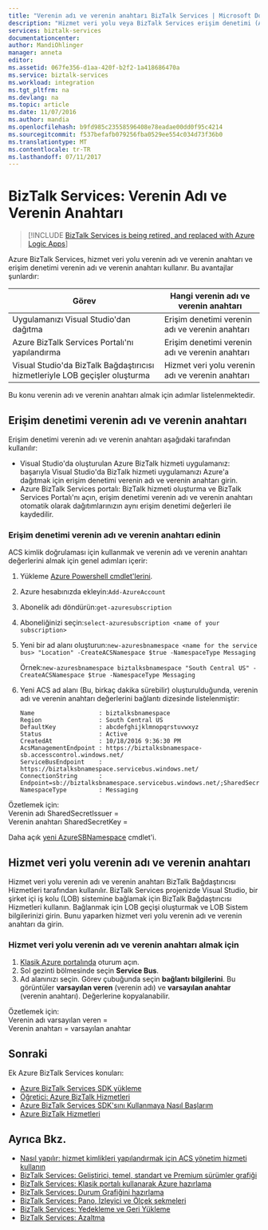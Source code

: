 ```yaml
---
title: "Verenin adı ve verenin anahtarı BizTalk Services | Microsoft Docs"
description: "Hizmet veri yolu veya BizTalk Services erişim denetimi (ACS) verenin adı ve verenin anahtarı almak öğrenin. MABS, WABS"
services: biztalk-services
documentationcenter: 
author: MandiOhlinger
manager: anneta
editor: 
ms.assetid: 067fe356-d1aa-420f-b2f2-1a418686470a
ms.service: biztalk-services
ms.workload: integration
ms.tgt_pltfrm: na
ms.devlang: na
ms.topic: article
ms.date: 11/07/2016
ms.author: mandia
ms.openlocfilehash: b9fd985c23558596408e78eadae00dd0f95c4214
ms.sourcegitcommit: f537befafb079256fba0529ee554c034d73f36b0
ms.translationtype: MT
ms.contentlocale: tr-TR
ms.lasthandoff: 07/11/2017
---
```

# <a name="biztalk-services-issuer-name-and-issuer-key"></a>BizTalk Services: Verenin Adı ve Verenin Anahtarı

> [!INCLUDE [BizTalk Services is being retired, and replaced with Azure Logic Apps](../../includes/biztalk-services-retirement.md)]

Azure BizTalk Services, hizmet veri yolu verenin adı ve verenin anahtarı ve erişim denetimi verenin adı ve verenin anahtarı kullanır. Bu avantajlar şunlardır:

| Görev | Hangi verenin adı ve verenin anahtarı |
| --- | --- |
| Uygulamanızı Visual Studio'dan dağıtma |Erişim denetimi verenin adı ve verenin anahtarı |
| Azure BizTalk Services Portalı'nı yapılandırma |Erişim denetimi verenin adı ve verenin anahtarı |
| Visual Studio'da BizTalk Bağdaştırıcısı hizmetleriyle LOB geçişler oluşturma |Hizmet veri yolu verenin adı ve verenin anahtarı |

Bu konu verenin adı ve verenin anahtarı almak için adımlar listelenmektedir. 

## <a name="access-control-issuer-name-and-issuer-key"></a>Erişim denetimi verenin adı ve verenin anahtarı
Erişim denetimi verenin adı ve verenin anahtarı aşağıdaki tarafından kullanılır:

* Visual Studio'da oluşturulan Azure BizTalk hizmeti uygulamanız: başarıyla Visual Studio'da BizTalk hizmeti uygulamanızı Azure'a dağıtmak için erişim denetimi verenin adı ve verenin anahtarı girin. 
* Azure BizTalk Services portalı: BizTalk hizmeti oluşturma ve BizTalk Services Portalı'nı açın, erişim denetimi verenin adı ve verenin anahtarı otomatik olarak dağıtımlarınızın aynı erişim denetimi değerleri ile kaydedilir.

### <a name="get-the-access-control-issuer-name-and-issuer-key"></a>Erişim denetimi verenin adı ve verenin anahtarı edinin

ACS kimlik doğrulaması için kullanmak ve verenin adı ve verenin anahtarı değerlerini almak için genel adımları içerir:

1. Yükleme [Azure Powershell cmdlet'lerini](https://azure.microsoft.com/documentation/articles/powershell-install-configure/).
2. Azure hesabınızda ekleyin:`Add-AzureAccount`
3. Abonelik adı döndürün:`get-azuresubscription`
4. Aboneliğinizi seçin:`select-azuresubscription <name of your subscription>` 
5. Yeni bir ad alanı oluşturun:`new-azuresbnamespace <name for the service bus> "Location" -CreateACSNamespace $true -NamespaceType Messaging`

    Örnek:`new-azuresbnamespace biztalksbnamespace "South Central US" -CreateACSNamespace $true -NamespaceType Messaging`
      
5. Yeni ACS ad alanı (Bu, birkaç dakika sürebilir) oluşturulduğunda, verenin adı ve verenin anahtarı değerlerini bağlantı dizesinde listelenmiştir: 

    ```
    Name                  : biztalksbnamespace
    Region                : South Central US
    DefaultKey            : abcdefghijklmnopqrstuvwxyz
    Status                : Active
    CreatedAt             : 10/18/2016 9:36:30 PM
    AcsManagementEndpoint : https://biztalksbnamespace-sb.accesscontrol.windows.net/
    ServiceBusEndpoint    : https://biztalksbnamespace.servicebus.windows.net/
    ConnectionString      : Endpoint=sb://biztalksbnamespace.servicebus.windows.net/;SharedSecretIssuer=owner;SharedSecretValue=abcdefghijklmnopqrstuvwxyz
    NamespaceType         : Messaging
    ```

Özetlemek için:  
Verenin adı SharedSecretIssuer =  
Verenin anahtarı SharedSecretKey =

Daha açık [yeni AzureSBNamespace](https://msdn.microsoft.com/library/dn495165.aspx) cmdlet'i. 

## <a name="service-bus-issuer-name-and-issuer-key"></a>Hizmet veri yolu verenin adı ve verenin anahtarı
Hizmet veri yolu verenin adı ve verenin anahtarı BizTalk Bağdaştırıcısı Hizmetleri tarafından kullanılır. BizTalk Services projenizde Visual Studio, bir şirket içi iş kolu (LOB) sistemine bağlamak için BizTalk Bağdaştırıcısı Hizmetleri kullanın. Bağlanmak için LOB geçişi oluşturmak ve LOB Sistem bilgilerinizi girin. Bunu yaparken hizmet veri yolu verenin adı ve verenin anahtarı da girin.

### <a name="to-retrieve-the-service-bus-issuer-name-and-issuer-key"></a>Hizmet veri yolu verenin adı ve verenin anahtarı almak için
1. [Klasik Azure portalında](http://go.microsoft.com/fwlink/p/?LinkID=213885) oturum açın.
2. Sol gezinti bölmesinde seçin **Service Bus**.
3. Ad alanınızı seçin. Görev çubuğunda seçin **bağlantı bilgilerini**. Bu görüntüler **varsayılan veren** (verenin adı) ve **varsayılan anahtar** (verenin anahtarı). Değerlerine kopyalanabilir.  

Özetlemek için:  
Verenin adı varsayılan veren =  
Verenin anahtarı = varsayılan anahtar

## <a name="next"></a>Sonraki
Ek Azure BizTalk Services konuları:

* [Azure BizTalk Services SDK yükleme](http://go.microsoft.com/fwlink/p/?LinkID=241589)<br/>
* [Öğretici: Azure BizTalk Hizmetleri](http://go.microsoft.com/fwlink/p/?LinkID=236944)<br/>
* [Azure BizTalk Services SDK'sını Kullanmaya Nasıl Başlarım](http://go.microsoft.com/fwlink/p/?LinkID=302335)<br/>
* [Azure BizTalk Hizmetleri](http://go.microsoft.com/fwlink/p/?LinkID=303664)<br/>

## <a name="see-also"></a>Ayrıca Bkz.
* [Nasıl yapılır: hizmet kimlikleri yapılandırmak için ACS yönetim hizmeti kullanın](http://go.microsoft.com/fwlink/p/?LinkID=303942)<br/>
* [BizTalk Services: Geliştirici, temel, standart ve Premium sürümler grafiği](http://go.microsoft.com/fwlink/p/?LinkID=302279)<br/>
* [BizTalk Services: Klasik portalı kullanarak Azure hazırlama](http://go.microsoft.com/fwlink/p/?LinkID=302280)<br/>
* [BizTalk Services: Durum Grafiğini hazırlama](http://go.microsoft.com/fwlink/p/?LinkID=329870)<br/>
* [BizTalk Services: Pano, İzleyici ve Ölçek sekmeleri](http://go.microsoft.com/fwlink/p/?LinkID=302281)<br/>
* [BizTalk Services: Yedekleme ve Geri Yükleme](http://go.microsoft.com/fwlink/p/?LinkID=329873)<br/>
* [BizTalk Services: Azaltma](http://go.microsoft.com/fwlink/p/?LinkID=302282)<br/>

